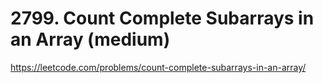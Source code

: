 # 2799. Count Complete Subarrays in an Array (medium)

https://leetcode.com/problems/count-complete-subarrays-in-an-array/
